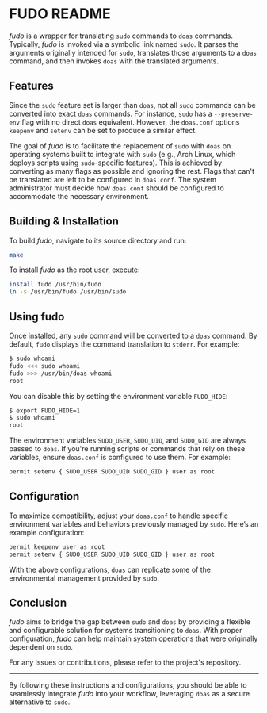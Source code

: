 # FUDO README

*fudo* is a wrapper for translating `sudo` commands to `doas` commands. Typically, *fudo* is invoked via a symbolic link named `sudo`. It parses the arguments originally intended for `sudo`, translates those arguments to a `doas` command, and then invokes `doas` with the translated arguments.

## Features

Since the `sudo` feature set is larger than `doas`, not all `sudo` commands can be converted into exact `doas` commands. For instance, `sudo` has a `--preserve-env` flag with no direct `doas` equivalent. However, the `doas.conf` options `keepenv` and `setenv` can be set to produce a similar effect.

The goal of *fudo* is to facilitate the replacement of `sudo` with `doas` on operating systems built to integrate with `sudo` (e.g., Arch Linux, which deploys scripts using `sudo`-specific features). This is achieved by converting as many flags as possible and ignoring the rest. Flags that can't be translated are left to be configured in `doas.conf`. The system administrator must decide how `doas.conf` should be configured to accommodate the necessary environment.

## Building & Installation

To build *fudo*, navigate to its source directory and run:

```sh
make
```

To install *fudo* as the root user, execute:

```sh
install fudo /usr/bin/fudo
ln -s /usr/bin/fudo /usr/bin/sudo
```

## Using fudo

Once installed, any `sudo` command will be converted to a `doas` command. By default, `fudo` displays the command translation to `stderr`. For example:

```sh
$ sudo whoami
fudo <<< sudo whoami
fudo >>> /usr/bin/doas whoami
root
```

You can disable this by setting the environment variable `FUDO_HIDE`:

```sh
$ export FUDO_HIDE=1
$ sudo whoami
root
```

The environment variables `SUDO_USER`, `SUDO_UID`, and `SUDO_GID` are always passed to `doas`. If you're running scripts or commands that rely on these variables, ensure `doas.conf` is configured to use them. For example:

```sh
permit setenv { SUDO_USER SUDO_UID SUDO_GID } user as root
```

## Configuration

To maximize compatibility, adjust your `doas.conf` to handle specific environment variables and behaviors previously managed by `sudo`. Here’s an example configuration:

```sh
permit keepenv user as root
permit setenv { SUDO_USER SUDO_UID SUDO_GID } user as root
```

With the above configurations, `doas` can replicate some of the environmental management provided by `sudo`.

## Conclusion

*fudo* aims to bridge the gap between `sudo` and `doas` by providing a flexible and configurable solution for systems transitioning to `doas`. With proper configuration, *fudo* can help maintain system operations that were originally dependent on `sudo`.

For any issues or contributions, please refer to the project's repository.

---

By following these instructions and configurations, you should be able to seamlessly integrate *fudo* into your workflow, leveraging `doas` as a secure alternative to `sudo`.
